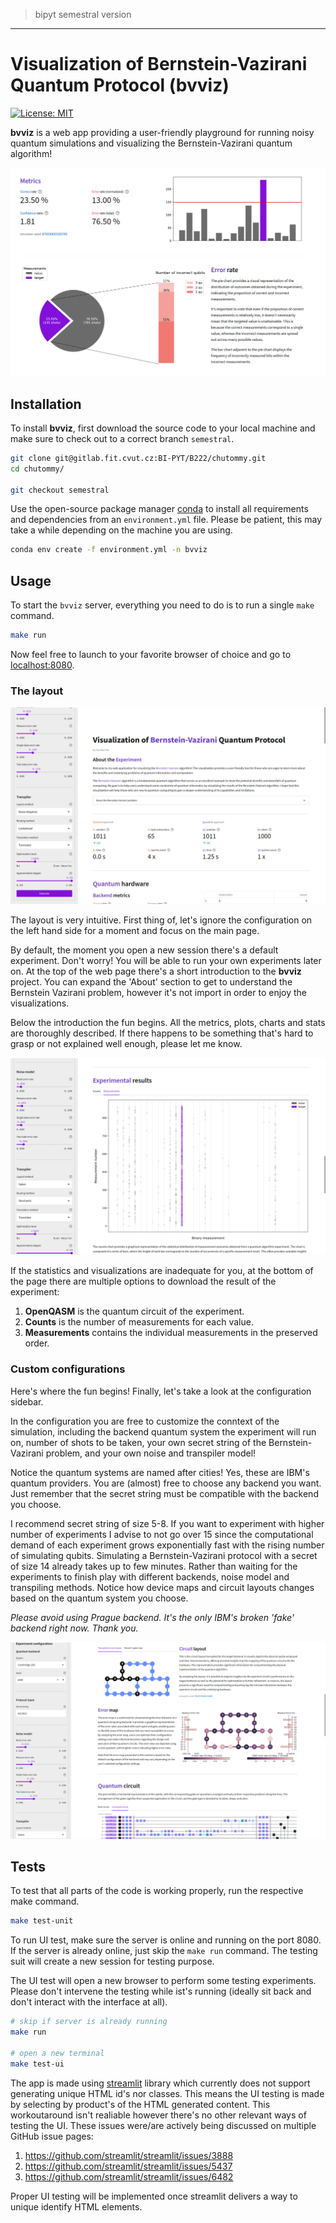 > bipyt semestral version

---

# Visualization of Bernstein-Vazirani Quantum Protocol (bvviz)

[![License: MIT](https://img.shields.io/badge/License-MIT-yellow.svg)](https://opensource.org/licenses/MIT)

**bvviz** is a web app providing a user-friendly playground for running noisy quantum simulations
and visualizing the Bernstein-Vazirani quantum algorithm!

![img.png](assets/images/screenshot.png)

## Installation

To install **bvviz**, first download the source code to your local machine and make sure
to check out to a correct branch `semestral`.

```bash
git clone git@gitlab.fit.cvut.cz:BI-PYT/B222/chutommy.git
cd chutommy/

git checkout semestral
```

Use the open-source package manager [conda](https://www.anaconda.com/) to install all requirements
and dependencies from an `environment.yml` file. Please be patient, this may take a while
depending on the machine you are using.

```bash
conda env create -f environment.yml -n bvviz
```

## Usage

To start the `bvviz` server, everything you need to do is to run a single `make` command.

```bash
make run
```

Now feel free to launch to your favorite browser of choice and go to
[localhost:8080](http://localhost:8080/).

### The layout

![img.png](assets/images/screenshot2.png)

The layout is very intuitive. First thing of, let's ignore the configuration on the left hand side
for a moment and focus on the main page.

By default, the moment you open a new session there's a default experiment. Don't worry! You will
be able to run your own experiments later on. At the top of the web page there's a short
introduction to the **bvviz** project. You can expand the 'About' section to get to understand
the Bernstein Vazirani problem, however it's not import in order to enjoy the visualizations.

Below the introduction the fun begins. All the metrics, plots, charts and stats are thoroughly
described. If there happens to be something that's hard to grasp or not explained well enough,
please let me know.

![img.png](assets/images/screenshot4.png)

If the statistics and visualizations are inadequate for you, at the bottom of the page there
are multiple options to download the result of the experiment:

1. **OpenQASM** is the quantum circuit of the experiment.
2. **Counts** is the number of measurements for each value.
3. **Measurements** contains the individual measurements in the preserved order.

### Custom configurations

Here's where the fun begins! Finally, let's take a look at the configuration sidebar.

In the configuration you are free to customize the conntext of the simulation, including the
backend quantum system the experiment will run on, number of shots to be taken, your own
secret string of the Bernstein-Vazirani problem, and your own noise and transpiler model!

Notice the quantum systems are named after cities! Yes, these are IBM's quantum providers. You
are (almost) free to choose any backend you want. Just remember that the secret string must be
compatible with the backend you choose.

I recommend secret string of size 5-8. If you want to experiment with higher number of experiments
I advise to not go over 15 since the computational demand of each experiment grows exponentially
fast with the rising number of simulating qubits. Simulating a Bernstein-Vazirani protocol with
a secret of size 14 already takes up to few minutes. Rather than waiting for the experiments to
finish play with different backends, noise model and transpiling methods. Notice how device maps
and circuit layouts changes based on the quantum system you choose.

*Please avoid using Prague backend. It's the only IBM's broken 'fake' backend right now. Thank you.*

![img.png](assets/images/screenshot3.png)

## Tests

To test that all parts of the code is working properly, run the respective make command.

```bash
make test-unit
```

To run UI test, make sure the server is online and running on the port 8080.
If the server is already online, just skip the `make run` command. The testing suit
will create a new session for testing purpose.

The UI test will open a new browser to perform some testing experiments. Please don't intervene
the testing while ist's running (ideally sit back and don't interact with the interface at all).

```bash
# skip if server is already running
make run

# open a new terminal
make test-ui
```

The app is made using [streamlit](https://streamlit.io/) library which currently does not support
generating unique HTML id's nor classes. This means the UI testing is made by selecting by product's
of the HTML generated content. This workoutaround isn't realiable however there's no other relevant
ways of testing the UI. These issues were/are actively being discussed on multiple GitHub issue
pages:

1. https://github.com/streamlit/streamlit/issues/3888
2. https://github.com/streamlit/streamlit/issues/5437
3. https://github.com/streamlit/streamlit/issues/6482

Proper UI testing will be implemented once streamlit delivers a way to unique identify HTML
elements.